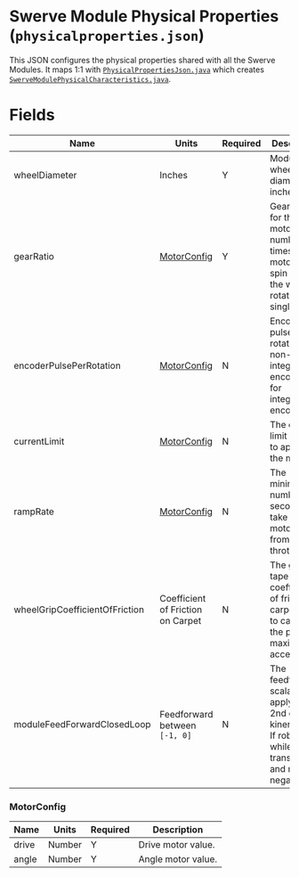 # Swerve Module Physical Properties (`physicalproperties.json`)

This JSON configures the physical properties shared with all the Swerve Modules. It maps 1:1
with [`PhysicalPropertiesJson.java`](../../src/main/java/frc/robot/subsystems/swervedrive/swervelib/parser/json/PhysicalPropertiesJson.java)
which creates
[`SwerveModulePhysicalCharacteristics.java`](../../src/main/java/frc/robot/subsystems/swervedrive/swervelib/parser/SwerveModulePhysicalCharacteristics.java).

# Fields

| Name                           | Units                             | Required | Description                                                                                                         |
|--------------------------------|-----------------------------------|----------|---------------------------------------------------------------------------------------------------------------------|
| wheelDiameter                  | Inches                            | Y        | Module wheel diameters in inches.                                                                                   |
| gearRatio                      | [MotorConfig](#MotorConfig)       | Y        | Gear ratio for the motors, number of times the motor has to spin before the wheel rotates a single time.            |
| encoderPulsePerRotation        | [MotorConfig](#MotorConfig)       | N        | Encoder pulse per rotation for non-integrated encoders. 1 for integrated encoders.                                  |
| currentLimit                   | [MotorConfig](#MotorConfig)       | N        | The current limit in AMPs to apply to the motors.                                                                   |
| rampRate                       | [MotorConfig](#MotorConfig)       | N        | The minimum number of seconds to take for the motor to go from 0 to full throttle.                                  |
| wheelGripCoefficientOfFriction | Coefficient of Friction on Carpet | N        | The grip tape coefficient of friction on carpet. Used to calculate the practical maximum acceleration.              |
| moduleFeedForwardClosedLoop    | Feedforward between `[-1, 0]`     | N        | The feedforward scalar to apply for 2nd order kinematics. If robot arcs while translating and rotating negate this. | 

### MotorConfig

| Name  | Units  | Required | Description        |
|-------|--------|----------|--------------------|
| drive | Number | Y        | Drive motor value. |
| angle | Number | Y        | Angle motor value. |
